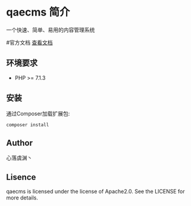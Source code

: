 
# qaecms  简介
一个快速、简单、易用的内容管理系统

#官方文档
[查看文档](https://doc.qaecms.com/)

## 环境要求
- PHP >= 7.1.3


## 安装
通过Composer加载扩展包:
```
composer install
```

## Author
心落虞渊丶

## Lisence
qaecms is licensed under the license of Apache2.0. See the LICENSE for more details.
